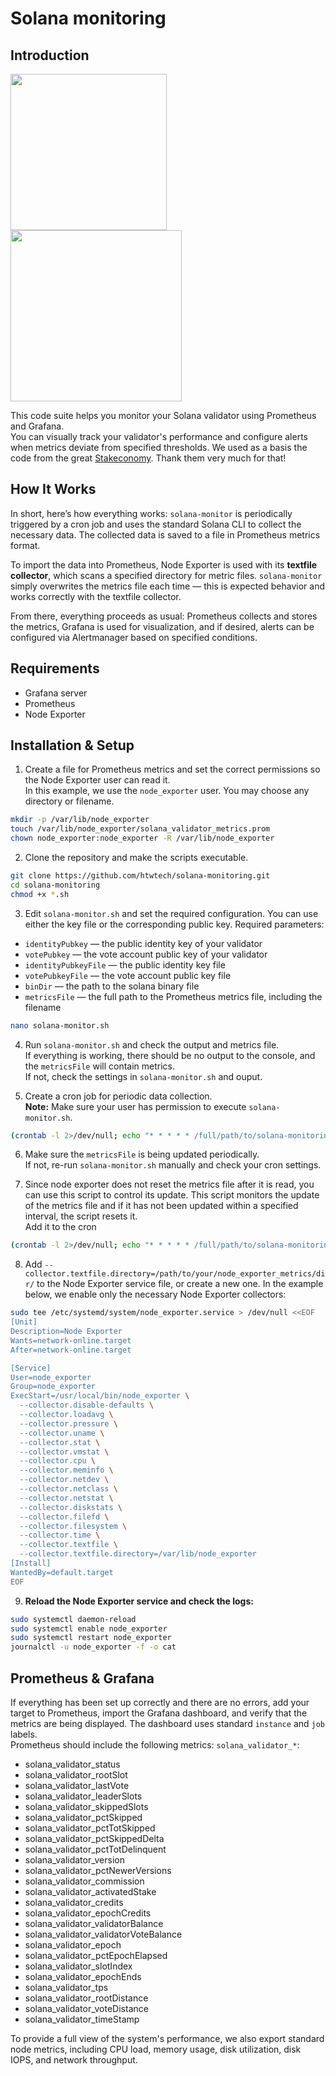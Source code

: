 # Solana monitoring #


## Introduction

<img src="https://i.imgur.com/KmrCeax.jpeg" style="width:250px;"/><img src="https://i.imgur.com/e6PBegW.jpeg" style="width:274px;"/>

This code suite helps you monitor your Solana validator using Prometheus and Grafana.  
You can visually track your validator's performance and configure alerts when metrics deviate from specified thresholds. We used as a basis the code from the great [Stakeconomy](https://github.com/stakeconomy/solanamonitoring). Thank them very much for that!

## How It Works
In short, here’s how everything works: `solana-monitor` is periodically triggered by a cron job and uses the standard Solana CLI to collect the necessary data. The collected data is saved to a file in Prometheus metrics format.

To import the data into Prometheus, Node Exporter is used with its **textfile collector**, which scans a specified directory for metric files. `solana-monitor` simply overwrites the metrics file each time — this is expected behavior and works correctly with the textfile collector.

From there, everything proceeds as usual: Prometheus collects and stores the metrics, Grafana is used for visualization, and if desired, alerts can be configured via Alertmanager based on specified conditions.

## Requirements
- Grafana server  
- Prometheus  
- Node Exporter  

## Installation & Setup

1. Create a file for Prometheus metrics and set the correct permissions so the Node Exporter user can read it.  
In this example, we use the `node_exporter` user. You may choose any directory or filename.

```bash
mkdir -p /var/lib/node_exporter
touch /var/lib/node_exporter/solana_validator_metrics.prom
chown node_exporter:node_exporter -R /var/lib/node_exporter
```

2. Clone the repository and make the scripts executable.

```bash
git clone https://github.com/htwtech/solana-monitoring.git
cd solana-monitoring
chmod +x *.sh
```

3. Edit `solana-monitor.sh` and set the required configuration. You can use either the key file or the corresponding public key.
Required parameters:
- `identityPubkey` — the public identity key of your validator  
- `votePubkey` — the vote account public key of your validator
- `identityPubkeyFile` — the public identity key file  
- `votePubkeyFile` — the vote account public key file   
- `binDir` — the path to the solana binary file 
- `metricsFile` — the full path to the Prometheus metrics file, including the filename  


```bash
nano solana-monitor.sh
```

4. Run `solana-monitor.sh` and check the output and metrics file.  
If everything is working, there should be no output to the console, and the `metricsFile` will contain metrics.  
If not, check the settings in `solana-monitor.sh` and ouput.

5. Create a cron job for periodic data collection.  
**Note:** Make sure your user has permission to execute `solana-monitor.sh`.

```bash
(crontab -l 2>/dev/null; echo "* * * * * /full/path/to/solana-monitoring/solana-monitor.sh") | crontab -
```

6. Make sure the `metricsFile` is being updated periodically.  
If not, re-run `solana-monitor.sh` manually and check your cron settings. 

7. Since node exporter does not reset the metrics file after it is read, you can use this script to control its update. This script monitors the update of the metrics file and if it has not been updated within a specified interval, the script resets it.  
Add it to the cron 

```bash
(crontab -l 2>/dev/null; echo "* * * * * /full/path/to/solana-monitoring/watchdog-solana-monitor.sh") | crontab -
```

8. Add `--collector.textfile.directory=/path/to/your/node_exporter_metrics/dir/` to the Node Exporter service file, or create a new one. In the example below, we enable only the necessary Node Exporter collectors:

```bash
sudo tee /etc/systemd/system/node_exporter.service > /dev/null <<EOF
[Unit]
Description=Node Exporter
Wants=network-online.target
After=network-online.target

[Service]
User=node_exporter
Group=node_exporter
ExecStart=/usr/local/bin/node_exporter \
  --collector.disable-defaults \
  --collector.loadavg \
  --collector.pressure \
  --collector.uname \
  --collector.stat \
  --collector.vmstat \
  --collector.cpu \
  --collector.meminfo \
  --collector.netdev \
  --collector.netclass \
  --collector.netstat \
  --collector.diskstats \
  --collector.filefd \
  --collector.filesystem \
  --collector.time \
  --collector.textfile \
  --collector.textfile.directory=/var/lib/node_exporter
[Install]
WantedBy=default.target
EOF
```

9. **Reload the Node Exporter service and check the logs:**

```bash
sudo systemctl daemon-reload
sudo systemctl enable node_exporter
sudo systemctl restart node_exporter
journalctl -u node_exporter -f -o cat
```

## Prometheus & Grafana
If everything has been set up correctly and there are no errors, add your target to Prometheus, import the Grafana dashboard, and verify that the metrics are being displayed. The dashboard uses standard `instance` and `job` labels.  
Prometheus should include the following metrics: `solana_validator_*`:
- solana_validator_status
- solana_validator_rootSlot
- solana_validator_lastVote
- solana_validator_leaderSlots
- solana_validator_skippedSlots
- solana_validator_pctSkipped
- solana_validator_pctTotSkipped
- solana_validator_pctSkippedDelta
- solana_validator_pctTotDelinquent
- solana_validator_version
- solana_validator_pctNewerVersions
- solana_validator_commission
- solana_validator_activatedStake
- solana_validator_credits
- solana_validator_epochCredits
- solana_validator_validatorBalance
- solana_validator_validatorVoteBalance
- solana_validator_epoch
- solana_validator_pctEpochElapsed
- solana_validator_slotIndex
- solana_validator_epochEnds
- solana_validator_tps
- solana_validator_rootDistance
- solana_validator_voteDistance
- solana_validator_timeStamp
  
To provide a full view of the system's performance, we also export standard node metrics, including CPU load, memory usage, disk utilization, disk IOPS, and network throughput.  
